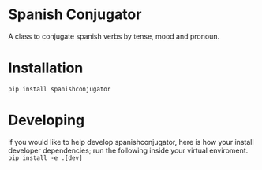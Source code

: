 # Spanish Conjugator
A class to conjugate spanish verbs by tense, mood and pronoun. 

# Installation
`pip install spanishconjugator`

# Developing
if you would like to help develop spanishconjugator, here is how your install developer dependencies;
run the following inside your virtual enviroment.
`pip install -e .[dev]`